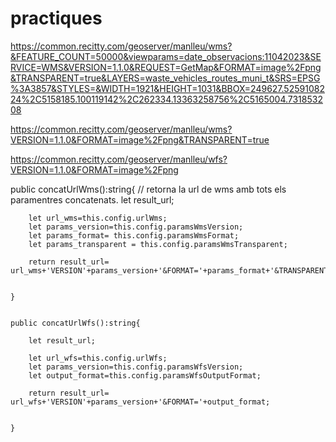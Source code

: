 # practiques


https://common.recitty.com/geoserver/manlleu/wms?&FEATURE_COUNT=50000&viewparams=date_observacions:11042023&SERVICE=WMS&VERSION=1.1.0&REQUEST=GetMap&FORMAT=image%2Fpng&TRANSPARENT=true&LAYERS=waste_vehicles_routes_muni_t&SRS=EPSG%3A3857&STYLES=&WIDTH=1921&HEIGHT=1031&BBOX=249627.5259108224%2C5158185.100119142%2C262334.13363258756%2C5165004.731853208


https://common.recitty.com/geoserver/manlleu/wms?VERSION=1.1.0&FORMAT=image%2Fpng&TRANSPARENT=true


https://common.recitty.com/geoserver/manlleu/wfs?VERSION=1.1.0&FORMAT=image%2Fpng


public concatUrlWms():string{
        // retorna la url de wms amb tots els paramentres concatenats.
        let result_url;
       
        let url_wms=this.config.urlWms;
        let params_version=this.config.paramsWmsVersion;
        let params_format= this.config.paramsWmsFormat;
        let params_transparent = this.config.paramsWmsTransparent;

        return result_url= url_wms+'VERSION'+params_version+'&FORMAT='+params_format+'&TRANSPARENT='+params_transparent;
        

    }


    public concatUrlWfs():string{

        let result_url;

        let url_wfs=this.config.urlWfs;
        let params_version=this.config.paramsWfsVersion;
        let output_format=this.config.paramsWfsOutputFormat;

        return result_url= url_wfs+'VERSION'+params_version+'&FORMAT='+output_format;


    }
